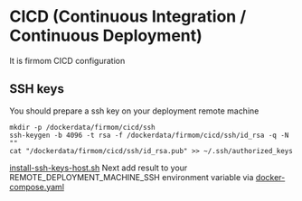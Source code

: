 # CICD (Continuous Integration / Continuous Deployment)
It is firmom CICD configuration

## SSH keys
You should prepare a ssh key on your deployment remote machine
```
mkdir -p /dockerdata/firmom/cicd/ssh
ssh-keygen -b 4096 -t rsa -f /dockerdata/firmom/cicd/ssh/id_rsa -q -N ""
cat "/dockerdata/firmom/cicd/ssh/id_rsa.pub" >> ~/.ssh/authorized_keys
```
[install-ssh-keys-host.sh](doc/install-ssh-keys-host)
Next add result to your REMOTE_DEPLOYMENT_MACHINE_SSH environment variable via [docker-compose.yaml](doc/docker-compose-example.yaml)
